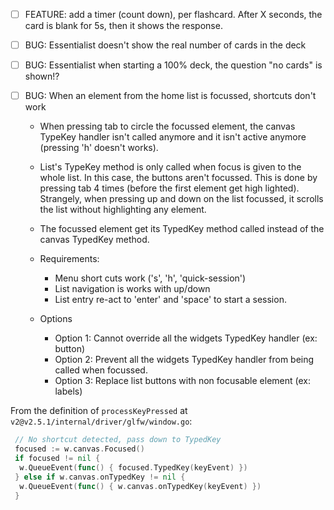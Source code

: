 
- [ ] FEATURE: add a timer (count down), per flashcard. After X seconds, the
   card is blank for 5s, then it shows the response.
- [ ] BUG: Essentialist doesn't show the real number of cards in the deck
- [ ] BUG: Essentialist when starting a 100% deck, the question "no cards" is shown!?
- [ ] BUG: When an element from the home list is focussed, shortcuts don't work

  - When pressing tab to circle the focussed element, the canvas TypeKey
  handler isn't called anymore and it isn't active anymore (pressing 'h'
  doesn't works).

  - List's TypeKey method is only called when focus is given to the whole list.
  In this case, the buttons aren't focussed. This is done by pressing tab 4
  times (before the first element get high lighted). Strangely, when pressing
  up and down on the list focussed, it scrolls the list without highlighting
  any element.

  - The focussed element get its TypedKey method called instead of the canvas
  TypedKey method.

  - Requirements:

    - Menu short cuts work ('s', 'h', 'quick-session')
    - List navigation is works with up/down
    - List entry re-act to 'enter' and 'space' to start a session.

  - Options

    - Option 1: Cannot override all the widgets TypedKey handler (ex: button)
    - Option 2: Prevent all the widgets TypedKey handler from being called when focussed.
    - Option 3: Replace list buttons with non focusable element (ex: labels)

From the definition of `processKeyPressed`  at `v2@v2.5.1/internal/driver/glfw/window.go`:

```go
 // No shortcut detected, pass down to TypedKey
 focused := w.canvas.Focused()
 if focused != nil {
  w.QueueEvent(func() { focused.TypedKey(keyEvent) })
 } else if w.canvas.onTypedKey != nil {
  w.QueueEvent(func() { w.canvas.onTypedKey(keyEvent) })
 }
```
